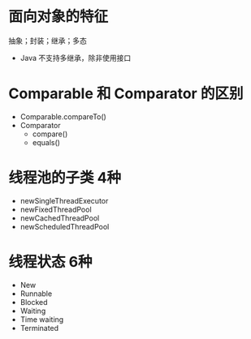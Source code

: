 # 面向对象的特征
抽象；封装；继承；多态
* Java 不支持多继承，除非使用接口

# Comparable 和 Comparator 的区别
* Comparable.compareTo()
* Comparator
  * compare()
  * equals()

# 线程池的子类 4种
* newSingleThreadExecutor
* newFixedThreadPool
* newCachedThreadPool
* newScheduledThreadPool

# 线程状态 6种
* New
* Runnable
* Blocked
* Waiting
* Time waiting
* Terminated
